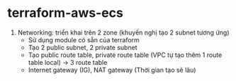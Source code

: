# terraform-aws-ecs

1. Networking: triển khai trên 2 zone (khuyến nghị tạo 2 subnet tương ứng)
    - Sử dụng module có sẵn của terraform
    - Tạo 2 public subnet, 2 private subnet
    - Tạo public route table, private route table (VPC tự tạo thêm 1 route table local) -> 3 route table
    - Internet gateway (IG), NAT gateway (Thời gian tạo sẽ lâu)